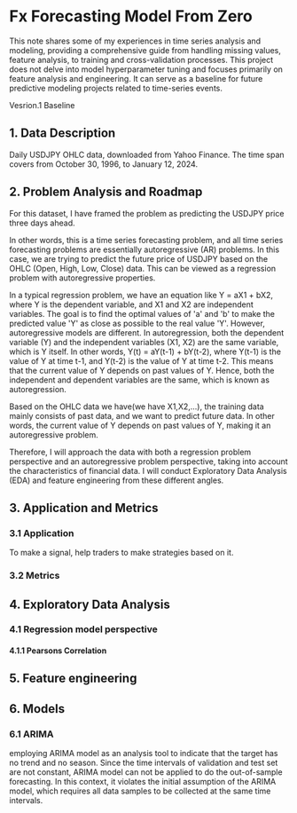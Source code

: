 # Fx Forecasting Model From Zero

This note shares some of my experiences in time series analysis and modeling, providing a comprehensive guide from handling missing values, feature analysis, to training and cross-validation processes. This project does not delve into model hyperparameter tuning and focuses primarily on feature analysis and engineering. It can serve as a baseline for future predictive modeling projects related to time-series events.

Vesrion.1 Baseline

## 1. Data Description

Daily USDJPY OHLC data, downloaded from Yahoo Finance. The time span covers from October 30, 1996, to January 12, 2024.

## 2. Problem Analysis and Roadmap

For this dataset, I have framed the problem as predicting the USDJPY price three days ahead.

In other words, this is a time series forecasting problem, and all time series forecasting problems are essentially autoregressive (AR) problems. In this case, we are trying to predict the future price of USDJPY based on the OHLC (Open, High, Low, Close) data. This can be viewed as a regression problem with autoregressive properties.

In a typical regression problem, we have an equation like Y = aX1 + bX2, where Y is the dependent variable, and X1 and X2 are independent variables. The goal is to find the optimal values of 'a' and 'b' to make the predicted value 'Y' as close as possible to the real value 'Y'. However, autoregressive models are different. In autoregression, both the dependent variable (Y) and the independent variables (X1, X2) are the same variable, which is Y itself. In other words, Y(t) = aY(t-1) + bY(t-2), where Y(t-1) is the value of Y at time t-1, and Y(t-2) is the value of Y at time t-2. This means that the current value of Y depends on past values of Y. Hence, both the independent and dependent variables are the same, which is known as autoregression.

Based on the OHLC data we have(we have X1,X2,...), the training data mainly consists of past data, and we want to predict future data. In other words, the current value of Y depends on past values of Y, making it an autoregressive problem.

Therefore, I will approach the data with both a regression problem perspective and an autoregressive problem perspective, taking into account the characteristics of financial data. I will conduct Exploratory Data Analysis (EDA) and feature engineering from these different angles.

## 3. Application and Metrics
### 3.1 Application
To make a signal, help traders to make strategies based on it.
### 3.2 Metrics

## 4. Exploratory Data Analysis
### 4.1 Regression model perspective
#### 4.1.1 Pearsons Correlation


## 5. Feature engineering

## 6. Models
### 6.1 ARIMA
employing ARIMA model as an analysis tool to indicate that the target has no trend and no season. Since the time intervals of validation and test set are not constant, ARIMA model can not be applied to do the out-of-sample forecasting. In this context, it violates the initial assumption of the ARIMA model, which requires all data samples to be collected at the same time intervals.

